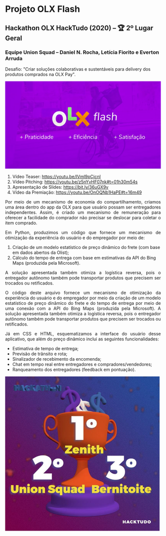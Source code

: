 # Projeto OLX Flash
## Hackathon OLX HackTudo (2020) – 🏆 2º Lugar Geral
### Equipe Union Squad – Daniel N. Rocha, Letícia Fiorito e Everton Arruda
Desafio: "Criar soluções colaborativas e sustentáveis para delivery dos produtos comprados na OLX Pay".

<img src="https://github.com/danielnrocha/OLX_Hackathon/blob/main/BrandHackaTudo.png" width="800">

1. Vídeo Teaser: https://youtu.be/IVml9pCjcnI
2. Vídeo Pitching: https://youtu.be/z5nYvHF07nk#t=01h30m54s
3. Apresentação de Slides: https://bit.ly/36uGX9v
4. Vídeo da Premiação: https://youtu.be/OnOQNb1HaPE#t=16m49

<p align="justify">
Por meio de um mecanismo de economia do compartilhamento, criamos uma área dentro do app da OLX para que usuário possam ser entregadores independentes. Assim, é criado um mecanismo de remuneração para oferecer a facilidade do comprador não precisar se deslocar para coletar o item comprado. 
</p>

<p align="justify">
Em Python, produzimos um código que fornece um mecanismo de otimização da experiência do usuário e do empregador por meio de:
</p>

1) Criação de um modelo estatístico de preço dinâmico do frete (com base em dados abertos da Olist);
2) Cálculo do tempo de entrega com base em estimativas da API do Bing Maps (produzida pela Microsoft). 

<p align="justify">
A solução apresentada também otimiza a logística reversa, pois o entregador autônomo também pode transportar produtos que precisem ser trocados ou retificados.
</p>

<p align="justify">
O código deste arquivo fornece um mecanismo de otimização da experiência do usuário e do empregador por meio da criação de um modelo estatístico de preço dinâmico do frete e do tempo de entrega por meio de uma conexão com a API do Bing Maps (produzida pela Microsoft). A solução apresentada também otimiza a logística reversa, pois o entregador autônomo também pode transportar produtos que precisem ser trocados ou retificados.
</p>

<p align="justify">
Já em CSS e HTML, esquematizamos a interface do usuário desse aplicativo, que além do preço dinâmico inclui as seguintes funcionalidades:
</p>

- Estimativa de tempo de entrega;
- Previsão de trânsito e rota;
- Sinalizador de recebimento da encomenda;
- Chat em tempo real entre entregadores e compradores/vendedores;
- Ranqueamento dos entregadores (feedback em pontuação).

<img src="https://github.com/danielnrocha/OLX_Hackathon/blob/main/PrizeHackTudo.jpeg" width="500"> 
